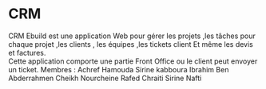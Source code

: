 # CRM
CRM Ebuild est une application Web pour gérer les projets ,les tâches pour chaque projet ,les clients , les équipes ,les tickets client Et même les devis et factures.   
Cette application comporte une partie Front Office  ou le client peut envoyer un ticket.
Membres :
Achref Hamouda
Sirine kabboura 
Ibrahim Ben Abderrahmen
Cheikh Nourcheine
Rafed Chraiti
Sirine Nafti
